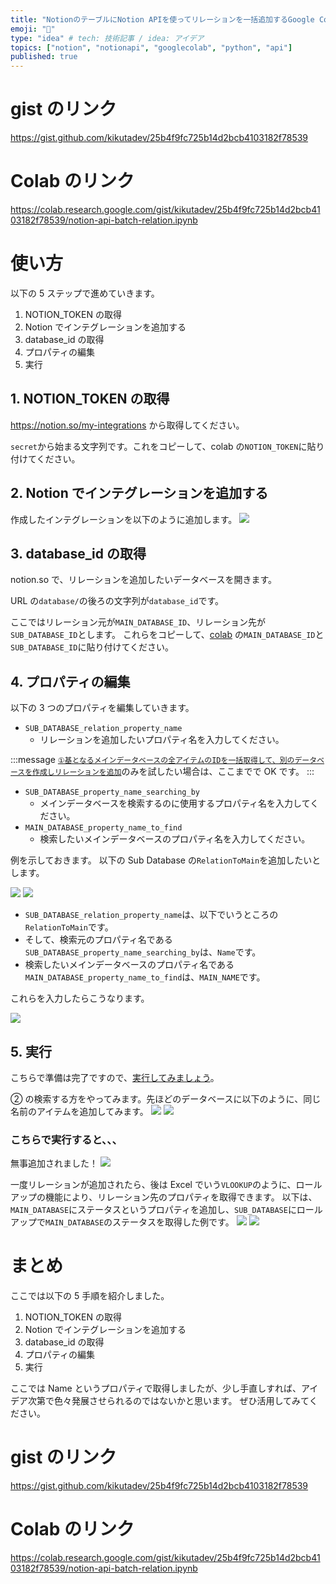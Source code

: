 ```yaml
---
title: "NotionのテーブルにNotion APIを使ってリレーションを一括追加するGoogle Colabファイルを公開しました"
emoji: "🔗"
type: "idea" # tech: 技術記事 / idea: アイデア
topics: ["notion", "notionapi", "googlecolab", "python", "api"]
published: true
---
```


# gist のリンク

https://gist.github.com/kikutadev/25b4f9fc725b14d2bcb4103182f78539

# Colab のリンク

https://colab.research.google.com/gist/kikutadev/25b4f9fc725b14d2bcb4103182f78539/notion-api-batch-relation.ipynb

# 使い方

以下の 5 ステップで進めていきます。

1. NOTION_TOKEN の取得
2. Notion でインテグレーションを追加する
3. database_id の取得
4. プロパティの編集
5. 実行

## 1. NOTION_TOKEN の取得

https://notion.so/my-integrations から取得してください。

`secret`から始まる文字列です。これをコピーして、colab の`NOTION_TOKEN`に貼り付けてください。

## 2. Notion でインテグレーションを追加する

作成したインテグレーションを以下のように追加します。
![](https://storage.googleapis.com/zenn-user-upload/2ef71db4f29f-20230825.png)

## 3. database_id の取得

notion.so で、リレーションを追加したいデータベースを開きます。

URL の`database/`の後ろの文字列が`database_id`です。

ここではリレーション元が`MAIN_DATABASE_ID`、リレーション先が`SUB_DATABASE_ID`とします。
これらをコピーして、[colab](https://colab.research.google.com/gist/kikutadev/25b4f9fc725b14d2bcb4103182f78539/notion-api-batch-relation.ipynb#scrollTo=9eusB9FIwzfy&line=1&uniqifier=1) の`MAIN_DATABASE_ID`と`SUB_DATABASE_ID`に貼り付けてください。

## 4. プロパティの編集

以下の 3 つのプロパティを編集していきます。

- `SUB_DATABASE_relation_property_name`
  - リレーションを追加したいプロパティ名を入力してください。

:::message
[`①基となるメインデータベースの全アイテムのIDを一括取得して、別のデータベースを作成しリレーションを追加`](https://colab.research.google.com/gist/kikutadev/25b4f9fc725b14d2bcb4103182f78539/notion-api-batch-relation.ipynb#scrollTo=TDXK9WP_wH1F)のみを試したい場合は、ここまでで OK です。
:::

- `SUB_DATABASE_property_name_searching_by`
  - メインデータベースを検索するのに使用するプロパティ名を入力してください。
- `MAIN_DATABASE_property_name_to_find`
  - 検索したいメインデータベースのプロパティ名を入力してください。

例を示しておきます。
以下の Sub Database の`RelationToMain`を追加したいとします。

![](https://storage.googleapis.com/zenn-user-upload/68289736643c-20230825.png)
![](https://storage.googleapis.com/zenn-user-upload/4c656742541c-20230825.png)

- `SUB_DATABASE_relation_property_name`は、以下でいうところの`RelationToMain`です。
- そして、検索元のプロパティ名である`SUB_DATABASE_property_name_searching_by`は、`Name`です。
- 検索したいメインデータベースのプロパティ名である`MAIN_DATABASE_property_name_to_find`は、`MAIN_NAME`です。

これらを入力したらこうなります。

![](https://storage.googleapis.com/zenn-user-upload/0ec1c22aabe3-20230825.png)

## 5. 実行

こちらで準備は完了ですので、[実行してみましょう](https://colab.research.google.com/gist/kikutadev/25b4f9fc725b14d2bcb4103182f78539/notion-api-batch-relation.ipynb#scrollTo=-2dxxLg3xXVR)。

② の検索する方をやってみます。先ほどのデータベースに以下のように、同じ名前のアイテムを追加してみます。
![](https://storage.googleapis.com/zenn-user-upload/986b63d60ed7-20230825.png)
![](https://storage.googleapis.com/zenn-user-upload/b98817943558-20230825.png)

### こちらで実行すると、、、

無事追加されました！
![](https://storage.googleapis.com/zenn-user-upload/9c1235e0acdf-20230825.png)

一度リレーションが追加されたら、後は Excel でいう`VLOOKUP`のように、ロールアップの機能により、リレーション先のプロパティを取得できます。
以下は、`MAIN_DATABASE`にステータスというプロパティを追加し、`SUB_DATABASE`にロールアップで`MAIN_DATABASE`のステータスを取得した例です。
![](https://storage.googleapis.com/zenn-user-upload/e9e414947b05-20230825.png)
![](https://storage.googleapis.com/zenn-user-upload/7300fc97b918-20230825.png)

# まとめ

ここでは以下の 5 手順を紹介しました。

1. NOTION_TOKEN の取得
2. Notion でインテグレーションを追加する
3. database_id の取得
4. プロパティの編集
5. 実行

ここでは Name というプロパティで取得しましたが、少し手直しすれば、アイデア次第で色々発展させられるのではないかと思います。
ぜひ活用してみてください。

# gist のリンク

https://gist.github.com/kikutadev/25b4f9fc725b14d2bcb4103182f78539

# Colab のリンク

https://colab.research.google.com/gist/kikutadev/25b4f9fc725b14d2bcb4103182f78539/notion-api-batch-relation.ipynb

